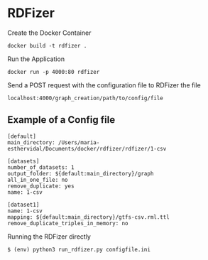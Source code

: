 # RDFizer

Create the Docker Container

```
docker build -t rdfizer .
```

Run the Application

```
docker run -p 4000:80 rdfizer
```

Send a POST request with the configuration file to RDFizer the file

```
localhost:4000/graph_creation/path/to/config/file
```

## Example of a Config file

```
[default]
main_directory: /Users/maria-esthervidal/Documents/docker/rdfizer/rdfizer/1-csv

[datasets]
number_of_datasets: 1
output_folder: ${default:main_directory}/graph
all_in_one_file: no
remove_duplicate: yes
name: 1-csv

[dataset1]
name: 1-csv
mapping: ${default:main_directory}/gtfs-csv.rml.ttl
remove_duplicate_triples_in_memory: no
```

Running the RDFizer directly

```
$ (env) python3 run_rdfizer.py configfile.ini
```